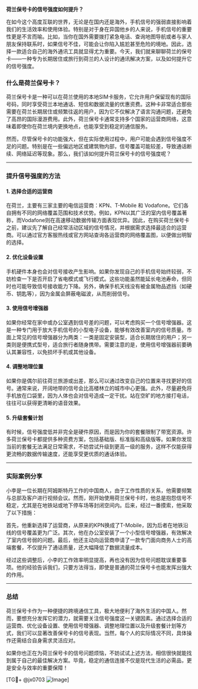 **荷兰保号卡的信号强度如何提升？**

在如今这个高度互联的世界，无论是在国内还是海外，手机信号的强弱直接影响着我们的生活效率和使用体验。特别是对于身在异国他乡的人来说，手机信号的重要性更是不言而喻。比如，当你在国外需要拨打紧急电话、查询地图导航或者与家人朋友保持联系时，如果信号不佳，可能会让你陷入尴尬甚至危险的境地。因此，选择一款适合自己的海外通讯工具就显得尤为重要。今天，我们就来聊聊荷兰的保号卡——一种专为长期居住或旅行到荷兰的人设计的通讯解决方案，以及如何提升它的信号强度。

### 什么是荷兰保号卡？

荷兰保号卡是一种可以在荷兰使用的本地SIM卡服务，它允许用户保留现有的国际号码，同时享受荷兰本地通话、短信和数据流量的优惠资费。这种卡非常适合那些需要在荷兰长期居住或频繁往返的用户，因为它不仅解决了语言沟通问题，还避免了高昂的国际漫游费用。此外，荷兰保号卡通常支持多个国家的运营商网络，这意味着即使你在荷兰境内更换地点，也能享受到稳定的通信服务。

然而，尽管保号卡的功能强大，但在实际使用过程中，用户可能会遇到信号强度不足的问题。特别是在一些偏远地区或建筑物内部，信号覆盖可能较差，导致通话断续、网络延迟等现象。那么，我们该如何提升荷兰保号卡的信号强度呢？

---

### 提升信号强度的方法

#### 1. **选择合适的运营商**
   在荷兰，主要有三家主要的电信运营商：KPN、T-Mobile 和 Vodafone。它们各自拥有不同的网络覆盖范围和技术优势。例如，KPN以其广泛的室内信号覆盖著称，而Vodafone则在高速移动数据传输方面表现优异。因此，在购买荷兰保号卡之前，建议先了解自己经常活动区域的信号情况，并根据需求选择最适合的运营商。可以通过官方客服热线或官方网站查询各运营商的网络覆盖图，以便做出明智的选择。

#### 2. **优化设备设置**
   手机硬件本身也会对信号接收产生影响。如果你发现自己的手机信号始终较弱，不妨检查一下是否开启了省电模式或飞行模式。这些功能虽然能延长电池寿命，但同时也可能导致信号接收能力下降。另外，确保手机天线没有被金属物品遮挡（如硬币、钥匙等），因为金属会屏蔽电磁波，从而削弱信号。

#### 3. **使用信号增强器**
   如果你经常在家中或办公室遇到信号差的问题，可以考虑购买一个信号增强器。这是一种专门用于放大手机信号的小型电子设备，能够有效改善室内的信号质量。市面上常见的信号增强器分为两类：一类是固定安装型，适合长期居住的用户；另一类则是便携式型号，适合旅行者随身携带。需要注意的是，使用信号增强器前要确认其兼容性，以免损坏手机或其他设备。

#### 4. **调整地理位置**
   如果你是偶尔前往荷兰旅游或出差，那么可以通过改变自己的位置来寻找更好的信号。通常来说，开阔地带的信号会比高楼林立的城市中心更强。此外，尽量避免将手机放在口袋里，因为人体也会对信号造成一定干扰。站在空旷的地方接打电话，往往可以获得更清晰的语音效果。

#### 5. **升级套餐计划**
   有时候，信号强度低并非完全是硬件原因，而是因为你的套餐限制了带宽资源。许多荷兰保号卡都提供多种资费方案，包括基础版、标准版和高级版等。如果你发现当前的套餐无法满足日常需求，不妨尝试升级到更高一级的服务，这样不仅能获得更流畅的数据传输速度，还能享受更优质的通话体验。

---

### 实际案例分享

小李是一位长期在阿姆斯特丹工作的中国商人，由于工作性质的关系，他需要频繁与总部及客户进行视频会议。然而，刚开始使用荷兰保号卡时，他总是抱怨信号不稳定，尤其是在地铁站或地下停车场等封闭空间内。后来，经过一番摸索，他采取了以下措施：

首先，他重新选择了运营商，从原来的KPN换成了T-Mobile，因为后者在地铁沿线的信号覆盖更为广泛。其次，他在办公室安装了一个小型信号增强器，有效解决了室内信号弱的问题。最后，他还主动向运营商申请了一款专门面向商务人士的高端套餐，不仅提升了通话质量，还大幅降低了数据流量成本。

经过这些调整后，小李的工作效率明显提高，再也没有因为信号问题耽误重要事项。他的经验告诉我们，只要方法得当，即使是普通的荷兰保号卡也能发挥出强大的作用。

---

### 总结

荷兰保号卡作为一种便捷的跨境通信工具，极大地便利了海外生活的中国人。然而，要想充分发挥它的潜力，就需要关注信号强度这一关键因素。通过选择合适的运营商、优化设备设置、使用信号增强器、调整地理位置以及升级套餐计划等方式，我们可以显著改善保号卡的信号表现。当然，每个人的实际情况不同，具体操作还需结合自身需求灵活应对。

如果你也正在为荷兰保号卡的信号问题烦恼，不妨试试上述方法，相信很快就能找到属于自己的最佳解决方案。毕竟，稳定的通信连接不仅是现代生活的必需品，更是安全与效率的重要保障！

[TG💪+ @jx0703 ![Image](https://github.com/user-attachments/assets/dbca1d08-cadb-493c-b0ec-ad6f7a83f270)]